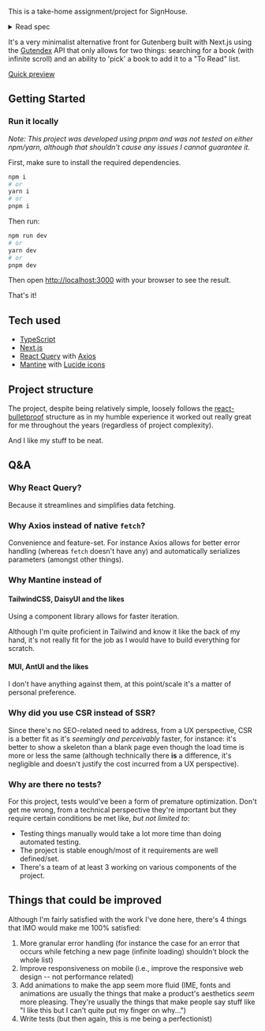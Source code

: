 This is a take-home assignment/project for SignHouse.

<details>
  <summary>Read spec</summary>
  
   ![image](https://user-images.githubusercontent.com/50710559/224084066-057f5d27-497d-42bd-98ce-286f2e51f1f7.png)
</details>

It's a very minimalist alternative front for Gutenberg built with Next.js using the [Gutendex](https://gutendex.com/) API that only allows for two things: searching for a book (with infinite scroll) and an ability to 'pick' a book to add it to a "To Read" list.

[Quick preview](https://user-images.githubusercontent.com/50710559/216052774-692a6110-8d8b-495f-bc9d-cf226f60e44b.webm)

## Getting Started

### Run it locally

*Note: This project was developed using pnpm and was not tested on either npm/yarn, although that shouldn't cause any issues I cannot guarantee it.*

First, make sure to install the required dependencies.

```bash
npm i
# or
yarn i
# or
pnpm i
```

Then run:

```bash
npm run dev
# or
yarn dev
# or
pnpm dev
```

Then open [http://localhost:3000](http://localhost:3000) with your browser to see the result.

That's it!

## Tech used

- [TypeScript](https://www.typescriptlang.org/)
- [Next.js](https://nextjs.org/)
- [React Query](https://tanstack.com/query/latest/docs/react/overview) with [Axios](https://axios-http.com/)
- [Mantine](https://mantine.dev/) with [Lucide icons](https://lucide.dev/)

## Project structure

The project, despite being relatively simple, loosely follows the [react-bulletproof](https://github.com/alan2207/bulletproof-react/blob/master/docs/project-structure.md) structure as in my humble experience it worked out really great for me throughout the years (regardless of project complexity).

And I like my stuff to be neat.

## Q&A

### Why React Query?

Because it streamlines and simplifies data fetching.

### Why Axios instead of native `fetch`?

Convenience and feature-set. For instance Axios allows for better error handling (whereas `fetch` doesn't have any) and automatically serializes parameters (amongst other things).

### Why Mantine instead of

#### TailwindCSS, DaisyUI and the likes

Using a component library allows for faster iteration.

Although I'm quite proficient in Tailwind and know it like the back of my hand, it's not really fit for the job as I would have to build everything for scratch.

#### MUI, AntUI and the likes

I don't have anything against them, at this point/scale it's a matter of personal preference.

### Why did you use CSR instead of SSR?

Since there's no SEO-related need to address, from a UX perspective, CSR is a better fit as it's *seemingly and perceivably* faster, for instance: it's better to show a skeleton than a blank page even though the load time is more or less the same (although technically there **is** a difference, it's negligible and doesn't justify the cost incurred from a UX perspective).

### Why are there no tests?

For this project, tests would've been a form of premature optimization. Don't get me wrong, from a technical perspective they're important but they require certain conditions be met like, *but not limited to*:

- Testing things manually would take a lot more time than doing automated testing.
- The project is stable enough/most of it requirements are well defined/set.
- There's a team of at least 3 working on various components of the project.

## Things that could be improved

Although I'm fairly satisfied with the work I've done here, there's 4 things that IMO would make me 100% satisfied:

1. More granular error handling (for instance the case for an error that occurs while fetching a new page (infinite loading) shouldn't block the whole list)
2. Improve responsiveness on mobile (i.e., improve the responsive web design -- not performance related)
3. Add animations to make the app seem more fluid (IME, fonts and animations are usually the things that make a product's aesthetics _seem_ more pleasing. They're usually the things that make people say stuff like "I like this but I can't quite put my finger on why...")
4. Write tests (but then again, this is me being a perfectionist)
